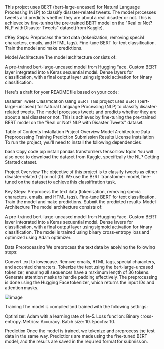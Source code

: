 This project uses BERT (bert-large-uncased) for Natural Language Processing (NLP) to classify disaster-related tweets. The model processes tweets and predicts whether they are about a real disaster or not. This is achieved by fine-tuning the pre-trained BERT model on the "Real or Not? NLP with Disaster Tweets" dataset(from Kaggle).

#Key Steps:
Preprocess the text data (tokenization, removing special characters, emails, and HTML tags).
Fine-tune BERT for text classification.
Train the model and make predictions.

Model Architecture
The model architecture consists of:

A pre-trained bert-large-uncased model from Hugging Face.
Custom BERT layer integrated into a Keras sequential model.
Dense layers for classification, with a final output layer using sigmoid activation for binary classification.


Here's a draft for your README file based on your code:

Disaster Tweet Classification Using BERT
This project uses BERT (bert-large-uncased) for Natural Language Processing (NLP) to classify disaster-related tweets. The model processes tweets and predicts whether they are about a real disaster or not. This is achieved by fine-tuning the pre-trained BERT model on the "Real or Not? NLP with Disaster Tweets" dataset.

Table of Contents
Installation
Project Overview
Model Architecture
Data Preprocessing
Training
Prediction
Submission
Results
License
Installation
To run the project, you'll need to install the following dependencies:

bash
Copy code
pip install pandas transformers tensorflow tqdm
You will also need to download the dataset from Kaggle, specifically the NLP Getting Started dataset.

Project Overview
The objective of this project is to classify tweets as either disaster-related (1) or not (0). We use the BERT transformer model, fine-tuned on the dataset to achieve this classification task.

Key Steps:
Preprocess the text data (tokenization, removing special characters, emails, and HTML tags).
Fine-tune BERT for text classification.
Train the model and make predictions.
Submit the predicted results.
Model Architecture
The model architecture consists of:

A pre-trained bert-large-uncased model from Hugging Face.
Custom BERT layer integrated into a Keras sequential model.
Dense layers for classification, with a final output layer using sigmoid activation for binary classification.
The model is trained using binary cross-entropy loss and optimized using Adam optimizer.

Data Preprocessing
We preprocess the text data by applying the following steps:

Convert text to lowercase.
Remove emails, HTML tags, special characters, and accented characters.
Tokenize the text using the bert-large-uncased tokenizer, ensuring all sequences have a maximum length of 36 tokens.
Generate attention masks to handle padding effectively.
The preprocessing is done using the Hugging Face tokenizer, which returns the input IDs and attention masks.

![image](https://github.com/user-attachments/assets/5cda676e-2517-4836-b328-7d04fd786114)  

Training
The model is compiled and trained with the following settings:

Optimizer: Adam with a learning rate of 1e-5.
Loss function: Binary cross-entropy.
Metrics: Accuracy.
Batch size: 10.
Epochs: 10. 

Prediction
Once the model is trained, we tokenize and preprocess the test data in the same way. Predictions are made using the fine-tuned BERT model, and the results are saved in the required format for submission.
